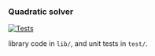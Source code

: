 ### Quadratic solver

[![Tests](https://github.com/kirimi/quadratic_solver/actions/workflows/tests.yml/badge.svg)](https://github.com/kirimi/quadratic_solver/actions/workflows/tests.yml)

library code
in `lib/`, 
and unit tests in `test/`.
